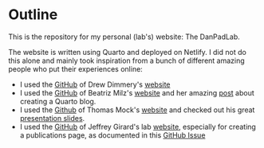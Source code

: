 # Outline

This is the repository for my personal (lab's) website: The DanPadLab.

The website is written using Quarto and deployed on Netlify. I did not do this alone and mainly took inspiration from a bunch of different amazing people who put their experiences online:

- I used the [GitHub](https://github.com/ddimmery/quarto-website) of Drew Dimmery's [website](https://ddimmery.com/)
- I used the [GitHub](https://github.com/beatrizmilz/blog-en) of Beatriz Milz's [website](https://beamilz.com/) and her amazing [post](https://beamilz.com/posts/2022-06-05-creating-a-blog-with-quarto/en/) about creating a Quarto blog.
- I used the [Github](https://github.com/jthomasmock/themockup-blog) of Thomas Mock's [website](https://themockup.blog/) and checked out his great [presentation slides](https://rstudio-conf-2022.github.io/get-started-quarto/materials/06-websites.html#/websites).
- I used the [GitHub](https://github.com/jmgirard/affcomlab) of Jeffrey Girard's lab [website](https://affcom.ku.edu/), especially for creating a publications page, as documented in this [GitHub Issue](https://github.com/quarto-dev/quarto-cli/issues/1324)
